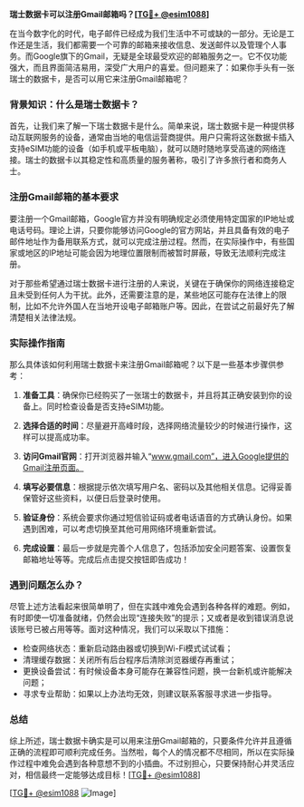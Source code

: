 **瑞士数据卡可以注册Gmail邮箱吗？[[TG💪+ @esim1088](https://t.me/s/esim1088)]**

在当今数字化的时代，电子邮件已经成为我们生活中不可或缺的一部分。无论是工作还是生活，我们都需要一个可靠的邮箱来接收信息、发送邮件以及管理个人事务。而Google旗下的Gmail，无疑是全球最受欢迎的邮箱服务之一。它不仅功能强大，而且界面简洁易用，深受广大用户的喜爱。但问题来了：如果你手头有一张瑞士的数据卡，是否可以用它来注册Gmail邮箱呢？

### 背景知识：什么是瑞士数据卡？

首先，让我们来了解一下瑞士数据卡是什么。简单来说，瑞士数据卡是一种提供移动互联网服务的设备，通常由当地的电信运营商提供。用户只需将这张数据卡插入支持eSIM功能的设备（如手机或平板电脑），就可以随时随地享受高速的网络连接。瑞士的数据卡以其稳定性和高质量的服务著称，吸引了许多旅行者和商务人士。

### 注册Gmail邮箱的基本要求

要注册一个Gmail邮箱，Google官方并没有明确规定必须使用特定国家的IP地址或电话号码。理论上讲，只要你能够访问Google的官方网站，并且具备有效的电子邮件地址作为备用联系方式，就可以完成注册过程。然而，在实际操作中，有些国家或地区的IP地址可能会因为地理位置限制而被暂时屏蔽，导致无法顺利完成注册。

对于那些希望通过瑞士数据卡进行注册的人来说，关键在于确保你的网络连接稳定且未受到任何人为干扰。此外，还需要注意的是，某些地区可能存在法律上的限制，比如不允许外国人在当地开设电子邮箱账户等。因此，在尝试之前最好先了解清楚相关法律法规。

### 实际操作指南

那么具体该如何利用瑞士数据卡来注册Gmail邮箱呢？以下是一些基本步骤供参考：

1. **准备工具**：确保你已经购买了一张瑞士的数据卡，并且将其正确安装到你的设备上。同时检查设备是否支持eSIM功能。
   
2. **选择合适的时间**：尽量避开高峰时段，选择网络流量较少的时候进行操作，这样可以提高成功率。

3. **访问Gmail官网**：打开浏览器并输入“www.gmail.com”，进入Google提供的Gmail注册页面。

4. **填写必要信息**：根据提示依次填写用户名、密码以及其他相关信息。记得妥善保管好这些资料，以便日后登录时使用。

5. **验证身份**：系统会要求你通过短信验证码或者电话语音的方式确认身份。如果遇到困难，可以考虑切换至其他可用网络环境重新尝试。

6. **完成设置**：最后一步就是完善个人信息了，包括添加安全问题答案、设置恢复邮箱地址等等。完成后点击提交按钮即告成功！

### 遇到问题怎么办？

尽管上述方法看起来很简单明了，但在实践中难免会遇到各种各样的难题。例如，有时即使一切准备就绪，仍然会出现“连接失败”的提示；又或者是收到错误消息说该账号已被占用等等。面对这种情况，我们可以采取以下措施：

- 检查网络状态：重新启动路由器或切换到Wi-Fi模式试试看；
- 清理缓存数据：关闭所有后台程序后清除浏览器缓存再重试；
- 更换设备尝试：有时候设备本身可能存在兼容性问题，换一台新机或许能解决问题；
- 寻求专业帮助：如果以上办法均无效，则建议联系客服寻求进一步指导。

### 总结

综上所述，瑞士数据卡确实是可以用来注册Gmail邮箱的，只要条件允许并且遵循正确的流程即可顺利完成任务。当然啦，每个人的情况都不尽相同，所以在实际操作过程中难免会遇到各种意想不到的小插曲。不过别担心，只要保持耐心并灵活应对，相信最终一定能够达成目标！[[TG💪+ @esim1088](https://t.me/s/esim1088)]

[[TG💪+ @esim1088](https://t.me/s/esim1088) ![Image](https://i.postimg.cc/4NQfJmqS/Snipaste-2025-05-13-00-14-12.png)]